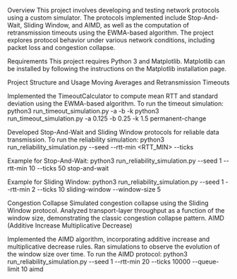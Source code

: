 Overview
This project involves developing and testing network protocols using a custom simulator. The protocols implemented include Stop-And-Wait, Sliding Window, and AIMD, as well as the computation of retransmission timeouts using the EWMA-based algorithm. The project explores protocol behavior under various network conditions, including packet loss and congestion collapse.

Requirements
This project requires Python 3 and Matplotlib. Matplotlib can be installed by following the instructions on the Matplotlib installation page.

Project Structure and Usage
Moving Averages and Retransmission Timeouts

Implemented the TimeoutCalculator to compute mean RTT and standard deviation using the EWMA-based algorithm. To run the timeout simulation:
python3 run_timeout_simulation.py -a <ALPHA> -b <BETA> -k <K> <SCENARIO>
python3 run_timeout_simulation.py -a 0.125 -b 0.25 -k 1.5 permanent-change

Developed Stop-And-Wait and Sliding Window protocols for reliable data transmission. To run the reliability simulation:
python3 run_reliability_simulation.py --seed <SEED> --rtt-min <RTT_MIN> --ticks <TICKS> <PROTOCOL>

Example for Stop-And-Wait:
python3 run_reliability_simulation.py --seed 1 --rtt-min 10 --ticks 50 stop-and-wait

Example for Sliding Window:
python3 run_reliability_simulation.py --seed 1 --rtt-min 2 --ticks 10 sliding-window --window-size 5

Congestion Collapse
Simulated congestion collapse using the Sliding Window protocol. Analyzed transport-layer throughput as a function of the window size, demonstrating the classic congestion collapse pattern.
AIMD (Additive Increase Multiplicative Decrease)

Implemented the AIMD algorithm, incorporating additive increase and multiplicative decrease rules. Ran simulations to observe the evolution of the window size over time. To run the AIMD protocol:
python3 run_reliability_simulation.py --seed 1 --rtt-min 20 --ticks 10000 --queue-limit 10 aimd
